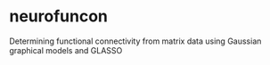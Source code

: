 # neurofuncon
Determining functional connectivity from matrix data using Gaussian graphical models and GLASSO

